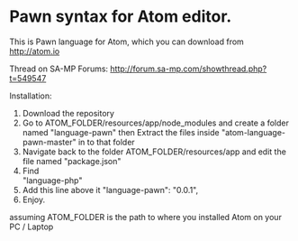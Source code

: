 Pawn syntax for Atom editor.
==================

This is Pawn language for Atom, which you can download from http://atom.io

Thread on SA-MP Forums: http://forum.sa-mp.com/showthread.php?t=549547

Installation:

  1. Download the repository
  2. Go to ATOM_FOLDER/resources/app/node_modules and create a folder named "language-pawn" then Extract the files inside "atom-language-pawn-master" in to that folder
  3. Navigate back to the folder ATOM_FOLDER/resources/app and edit the file named "package.json"
  4. Find<br />
     "language-php"
  5. Add this line above it
    "language-pawn": "0.0.1",
  6. Enjoy.
  
assuming ATOM_FOLDER is the path to where you installed Atom on your PC / Laptop

